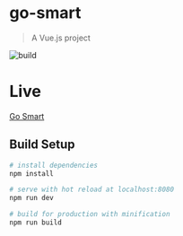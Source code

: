 # go-smart

> A Vue.js project

![build](https://travis-ci.org/anshad/go-smart.svg?branch=master)

# Live
[Go Smart](https://oneapp-1b9ae.firebaseapp.com/)

## Build Setup

``` bash
# install dependencies
npm install

# serve with hot reload at localhost:8080
npm run dev

# build for production with minification
npm run build
```
